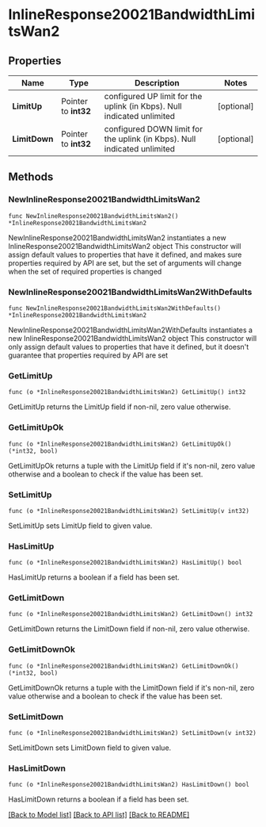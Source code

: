 # InlineResponse20021BandwidthLimitsWan2

## Properties

Name | Type | Description | Notes
------------ | ------------- | ------------- | -------------
**LimitUp** | Pointer to **int32** | configured UP limit for the uplink (in Kbps).  Null indicated unlimited | [optional] 
**LimitDown** | Pointer to **int32** | configured DOWN limit for the uplink (in Kbps).  Null indicated unlimited | [optional] 

## Methods

### NewInlineResponse20021BandwidthLimitsWan2

`func NewInlineResponse20021BandwidthLimitsWan2() *InlineResponse20021BandwidthLimitsWan2`

NewInlineResponse20021BandwidthLimitsWan2 instantiates a new InlineResponse20021BandwidthLimitsWan2 object
This constructor will assign default values to properties that have it defined,
and makes sure properties required by API are set, but the set of arguments
will change when the set of required properties is changed

### NewInlineResponse20021BandwidthLimitsWan2WithDefaults

`func NewInlineResponse20021BandwidthLimitsWan2WithDefaults() *InlineResponse20021BandwidthLimitsWan2`

NewInlineResponse20021BandwidthLimitsWan2WithDefaults instantiates a new InlineResponse20021BandwidthLimitsWan2 object
This constructor will only assign default values to properties that have it defined,
but it doesn't guarantee that properties required by API are set

### GetLimitUp

`func (o *InlineResponse20021BandwidthLimitsWan2) GetLimitUp() int32`

GetLimitUp returns the LimitUp field if non-nil, zero value otherwise.

### GetLimitUpOk

`func (o *InlineResponse20021BandwidthLimitsWan2) GetLimitUpOk() (*int32, bool)`

GetLimitUpOk returns a tuple with the LimitUp field if it's non-nil, zero value otherwise
and a boolean to check if the value has been set.

### SetLimitUp

`func (o *InlineResponse20021BandwidthLimitsWan2) SetLimitUp(v int32)`

SetLimitUp sets LimitUp field to given value.

### HasLimitUp

`func (o *InlineResponse20021BandwidthLimitsWan2) HasLimitUp() bool`

HasLimitUp returns a boolean if a field has been set.

### GetLimitDown

`func (o *InlineResponse20021BandwidthLimitsWan2) GetLimitDown() int32`

GetLimitDown returns the LimitDown field if non-nil, zero value otherwise.

### GetLimitDownOk

`func (o *InlineResponse20021BandwidthLimitsWan2) GetLimitDownOk() (*int32, bool)`

GetLimitDownOk returns a tuple with the LimitDown field if it's non-nil, zero value otherwise
and a boolean to check if the value has been set.

### SetLimitDown

`func (o *InlineResponse20021BandwidthLimitsWan2) SetLimitDown(v int32)`

SetLimitDown sets LimitDown field to given value.

### HasLimitDown

`func (o *InlineResponse20021BandwidthLimitsWan2) HasLimitDown() bool`

HasLimitDown returns a boolean if a field has been set.


[[Back to Model list]](../README.md#documentation-for-models) [[Back to API list]](../README.md#documentation-for-api-endpoints) [[Back to README]](../README.md)


